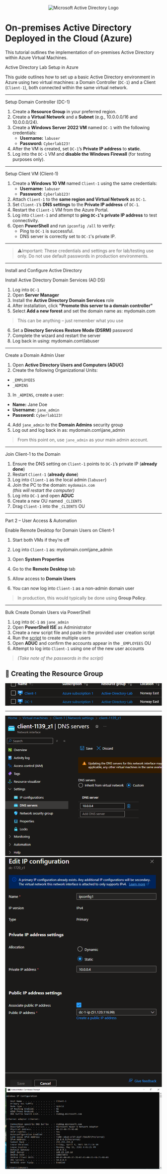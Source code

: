 <p align="center">
<img src="https://i.imgur.com/pU5A58S.png" alt="Microsoft Active Directory Logo"/>
</p>

<h1>On-premises Active Directory Deployed in the Cloud (Azure)</h1>
This tutorial outlines the implementation of on-premises Active Directory within Azure Virtual Machines.<br />


Active Directory Lab Setup in Azure

This guide outlines how to set up a basic Active Directory environment in Azure using two virtual machines: a Domain Controller (`DC-1`) and a Client (`Client-1`), both connected within the same virtual network.

---

Setup Domain Controller (DC-1)

1. Create a **Resource Group** in your preferred region.
2. Create a **Virtual Network** and a **Subnet** (e.g., 10.0.0.0/16 and 10.0.0.0/24).
3. Create a **Windows Server 2022 VM** named `DC-1` with the following credentials:
   - **Username:** `labuser`
   - **Password:** `Cyberlab123!`
4. After the VM is created, set `DC-1`’s **Private IP address** to **static**.
5. Log into the `DC-1` VM and **disable the Windows Firewall** (for testing purposes only).

---

Setup Client VM (Client-1)

1. Create a **Windows 10 VM** named `Client-1` using the same credentials:
   - **Username:** `labuser`
   - **Password:** `Cyberlab123!`
2. Attach `Client-1` to the **same region and Virtual Network** as `DC-1`.
3. Set `Client-1`’s **DNS settings** to the **Private IP address** of `DC-1`.
4. Restart the `Client-1` VM from the Azure Portal.
5. Log into `Client-1` and attempt to **ping `DC-1`'s private IP address** to test connectivity.
6. Open **PowerShell** and run `ipconfig /all` to verify:
   - Ping to `DC-1` is successful.
   - DNS server is correctly set to `DC-1`'s private IP.

---

> ⚠️Important: 
> These credentials and settings are for lab/testing use only. Do not use default passwords in production environments.

---

Install and Configure Active Directory

Install Active Directory Domain Services (AD DS)

1. Log into `DC-1`
2. Open **Server Manager**
3. Install the **Active Directory Domain Services** role
4. After installation, click **"Promote this server to a domain controller"**
5. Select **Add a new forest** and set the domain name as: mydomain.com

> This can be anything – just remember what you use
6. Set a **Directory Services Restore Mode (DSRM)** password
7. Complete the wizard and restart the server
8. Log back in using: mydomain.com\labuser


---

Create a Domain Admin User

1. Open **Active Directory Users and Computers (ADUC)**
2. Create the following Organizational Units:
- `_EMPLOYEES`
- `_ADMINS`
3. In `_ADMINS`, create a user:
- **Name:** Jane Doe  
- **Username:** `jane_admin`  
- **Password:** `Cyberlab123!`
4. Add `jane_admin` to the **Domain Admins** security group
5. Log out and log back in as: mydomain.com\jane_admin


> From this point on, use `jane_admin` as your main admin account.

---

Join Client-1 to the Domain

1. Ensure the DNS setting on `Client-1` points to `DC-1`’s private IP (**already done**)
2. Restart `Client-1` (**already done**)
3. Log into `Client-1` as the local admin (`labuser`)
4. Join the PC to the domain: `mydomain.com`  
_(this will restart the computer)_
5. Log into `DC-1` and open **ADUC**
6. Create a new OU named `_CLIENTS`
7. Drag `Client-1` into the `_CLIENTS` OU


---

Part 2 – User Access & Automation

Enable Remote Desktop for Domain Users on Client-1

1. Start both VMs if they’re off
2. Log into `Client-1` as: mydomain.com\jane_admin

3. Open **System Properties**
4. Go to the **Remote Desktop** tab
5. Allow access to **Domain Users**
6. You can now log into `Client-1` as a non-admin domain user

> In production, this would typically be done using **Group Policy**.

---

Bulk Create Domain Users via PowerShell

1. Log into `DC-1` as `jane_admin`
2. Open **PowerShell ISE** as Administrator
3. Create a new script file and paste in the provided user creation script
4. Run the [script](https://github.com/rubentotterman/ad-script/blob/main/script.ps1) to create multiple users
5. Open **ADUC** and confirm the accounts appear in the `_EMPLOYEES` OU
6. Attempt to log into `Client-1` using one of the new user accounts  
> _(Take note of the passwords in the script)_


## 📸 Creating the Resource Group

![Resource Group](screenshots/vms.png)

---



![](screenshots/dns.PNG)
![](screenshots/static.PNG)
![](screenshots/dns-ping.PNG)










